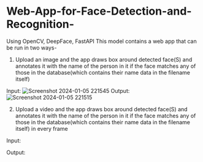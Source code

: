 # Web-App-for-Face-Detection-and-Recognition-
Using OpenCV, DeepFace, FastAPI
This model contains a web app that can be run in two ways-
1) Upload an image and the app draws box around detected face(S) and annotates it with the name of the person in it if the face matches any of those in the database(which contains their name data in the filename itself)


Input:
![Screenshot 2024-01-05 221545](https://github.com/Samsriddhi/Web-App-for-Face-Detection-and-Recognition-/assets/154321347/3b8a2b5a-0640-4f42-935d-41bcb7645e42)
Output:
![Screenshot 2024-01-05 221515](https://github.com/Samsriddhi/Web-App-for-Face-Detection-and-Recognition-/assets/154321347/ac0a2d7c-0086-43f2-bf22-6ae87566660b)


2) Upload a video and the app draws box around detected face(S) and annotates it with the name of the person in it if the face matches any of those in the database(which contains their name data in the filename itself) in every frame

Input:

Output:

   
   
